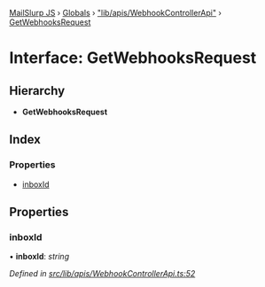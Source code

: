 [MailSlurp JS](../README.md) › [Globals](../globals.md) › ["lib/apis/WebhookControllerApi"](../modules/_lib_apis_webhookcontrollerapi_.md) › [GetWebhooksRequest](_lib_apis_webhookcontrollerapi_.getwebhooksrequest.md)

# Interface: GetWebhooksRequest

## Hierarchy

* **GetWebhooksRequest**

## Index

### Properties

* [inboxId](_lib_apis_webhookcontrollerapi_.getwebhooksrequest.md#inboxid)

## Properties

###  inboxId

• **inboxId**: *string*

*Defined in [src/lib/apis/WebhookControllerApi.ts:52](https://github.com/mailslurp/mailslurp-client-ts-js/blob/fc9510a/src/lib/apis/WebhookControllerApi.ts#L52)*
